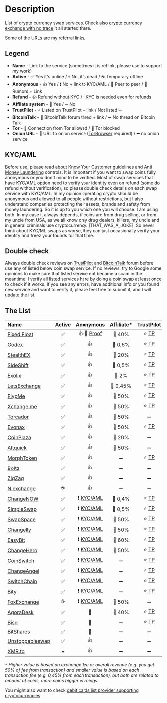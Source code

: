 # Description
List of crypto currency swap services. Check also [crypto currency exchange with no trace](https://0ut3r.space/2018/12/10/crypto-exchange/) it all started there.

Some of the URLs are my referral links.

## Legend
+ **Name** - Link to the service (sometimes it is reflink, please use to support my work)
+ **Active** - :white_check_mark: Yes it's online / :skull: No, it's dead / :coffee: Temporary offline
+ **Anonymous** - :+1: Yes / :heavy_exclamation_mark: No + link to KYC/AML / :two_men_holding_hands: Peer to peer / :rotating_light: Rumors + Link
+ **Refund** - :+1: Refund without KYC / :heavy_exclamation_mark: KYC is needed even for refunds
+ **Affilate system** - :link: Yes / :heavy_minus_sign: No 
+ **TrustPilot** - :star: Listed on TrustPilot + link / Not listed :heavy_minus_sign:
+ **BitcoinTalk** - :bookmark_tabs: BitcoinTalk forum thred + link / :heavy_minus_sign: No thread on Bitcoin Talk
+ **Tor** - :green_heart: Connection from Tor allowed / :no_entry_sign: Tor blocked
+ **Onion URL** - :purple_heart: URL to onion service ([TorBrowser](https://www.torproject.org/download/) required) / :heavy_minus_sign: no onion service 

## KYC/AML
Before use, please read about [Know Your Customer](https://en.wikipedia.org/wiki/Know_your_customer) guidelines and [Anti Money Laundering](https://en.wikipedia.org/wiki/Money_laundering#Anti-money_laundering) controls. It is important if you want to swap coins fully anonymous or you don't mind to be verified. Most of swap services that have KYC/AML option need to verify your identity even on refund (some do refund without verification), so please double check details on each swap service with KYC/AML. In my opinion operating crypto should be anonymous and allowed to all people without restrictions, but I also understand companies protecting their assets, brands and safety from money laundering. So it is up to you which one you will choose. I am using both. In my case it always depends, if coins are from drug selling, or from my uncle from USA, as we all know only drug dealers, killers, my uncle and in general criminals use cryptocurrency. [THAT_WAS_A_JOKE]. So never think about KYC/ML swaps as worse, they can just occasionally verify your identity and freez your founds for that time.

## Double check

Always double check reviews on [TrustPilot](https://www.trustpilot.com/) and [BitcoinTalk](https://bitcointalk.org/) forum before use any of listed below coin swap service. If no reviews, try to Google some opinions to make sure that listed service not became a scam in the meantime. I verify all listed services here by doing a coin swap at least once to check if it works. If you see any errors, have additional info or you found new service and want to verify it, please feel free to submit it, and I will update the list.

## The List

| Name                                                         |       Active       |                          Anonymous                           |     Affiliate*     |                          TrustPilot                          |                            Forum                             |       Tor       |                            Onion                             |
| :----------------------------------------------------------- | :----------------: | :----------------------------------------------------------: | :----------------: | :----------------------------------------------------------: | :----------------------------------------------------------: | :-------------: | :----------------------------------------------------------: |
| [Fixed Float](https://fixedfloat.com/?ref=b5vqkwca)          | :white_check_mark: |                    :+1: :rotating_light: [Proof](https://darknetlive.com/post/investigating-the-selective-scamming-behavior-of-non-kyc-exchange-fixedfloat--7b0cd6e8)                    |     :link: 40%     | :star: [TP](https://www.trustpilot.com/review/fixedfloat.com) | :bookmark_tabs: [BT](https://bitcointalk.org/index.php?topic=5103574.0) |  :green_heart:  |                      :heavy_minus_sign:                      |
| [Godex](https://godex.io/?aff_id=iN3C1OoJxPuOEgzC&utm_source=affiliate&utm_medium=0ut3rSpace&utm_campaign=iN3C1OoJxPuOEgzC) | :white_check_mark: |                             :+1:                             |    :link: 0,6%     |   :star: [TP](https://www.trustpilot.com/review/godex.io)    | :bookmark_tabs: [BT](https://bitcointalk.org/index.php?topic=4693949.0) |  :green_heart:  |                      :heavy_minus_sign:                      |
| [StealthEX](https://stealthex.io/?ref=c7795nps6dn)           | :white_check_mark: |                             :+1:                             |     :link: 20%     | :star: [TP](https://www.trustpilot.com/review/stealthex.io)  | :bookmark_tabs: [BT](https://bitcointalk.org/index.php?topic=5063962) |  :green_heart:  |                      :heavy_minus_sign:                      |
| [SideShift](https://sideshift.ai/a/rGLoUMOMk)                | :white_check_mark: |                             :+1:                             |    :link: 0,5%     | :star: [TP](https://www.trustpilot.com/review/sideshift.ai)  | :bookmark_tabs: [BT](https://bitcointalk.org/index.php?topic=5096550) |  :green_heart:  |                      :heavy_minus_sign:                      |
| [Exolix](https://exolix.com/?ref=CHsIDEU4zPnvknhK)           | :white_check_mark: |                             :+1:                             |     :link: 2%      |  :star: [TP](https://www.trustpilot.com/review/exolix.com)   | :bookmark_tabs: [BT](https://bitcointalk.org/index.php?topic=5185036.0) |  :green_heart:  |                      :heavy_minus_sign:                      |
| [LetsExchange](https://letsexchange.io/?ref_id=UGsjyvyYvQnIVa5A) | :white_check_mark: |                             :+1:                             |    :link: 0,45%    | :star: [TP](https://www.trustpilot.com/review/letsexchange.io) |                      :heavy_minus_sign:                      |  :green_heart:  |                      :heavy_minus_sign:                      |
| [FlypMe](https://flyp.me/)                                   | :white_check_mark: |                             :+1:                             |     :link: 50%     |    :star: [TP](https://www.trustpilot.com/review/flyp.me)    | :bookmark_tabs: [BT](https://bitcointalk.org/index.php?topic=3208626.360) |  :green_heart:  |                      :heavy_minus_sign:                      |
| [Xchange.me](https://xchange.me/?invite=d6c6bcc5-b747-44d7-b54e-b1b8e6d79066) | :white_check_mark: |                             :+1:                             |     :link: 50%     |  :star: [TP](https://www.trustpilot.com/review/xchange.me)   | :bookmark_tabs: [BT](https://bitcointalk.org/index.php?topic=5242699.0) |  :green_heart:  | :purple_heart: [URL](http://xmxmrjoqo63c5notr2ds2t3pdpsg4ysqqe6e6uu2pycecmjs4ekzpmyd.onion/?invite=d6c6bcc5-b747-44d7-b54e-b1b8e6d79066) |
| [Torcador](https://trocador.app/?ref=NZkCVRhtxO)             | :white_check_mark: |                             :+1:                             |     :link: 50%     |                      :heavy_minus_sign:                      |                      :heavy_minus_sign:                      |  :green_heart:  | :purple_heart: [URL](http://trocadorfyhlu27aefre5u7zri66gudtzdyelymftvr4yjwcxhfaqsid.onion/?ref=NZkCVRhtxO) |
| [Evonax](https://www.evonax.com/)                            | :white_check_mark: |                             :+1:                             |     :link: 50%     | :star: [TP](https://www.trustpilot.com/review/www.evonax.com) |                      :heavy_minus_sign:                      |  :green_heart:  |                      :heavy_minus_sign:                      |
| [CoinPlaza](https://www.coinplaza.it/?ref=7a7d3z9df75e518958) | :white_check_mark: |                             :+1:                             |     :link: 20%     |                      :heavy_minus_sign:                      | :bookmark_tabs: [BT](https://bitcointalk.org/index.php?topic=5093055.0) |  :green_heart:  |                      :heavy_minus_sign:                      |
| [Altquick](https://altquick.com/?aKey=1157de969a15675e8007374602ef8e0cc1b8fe0a) | :white_check_mark: |                             :+1:                             |     :link: 50%     |                      :heavy_minus_sign:                      | :bookmark_tabs: [BT](https://bitcointalk.org/index.php?topic=5111785) |  :green_heart:  |                      :heavy_minus_sign:                      |
| [MorphToken](https://www.morphtoken.com/)                    | :white_check_mark: |                             :+1:                             | :heavy_minus_sign: | :star: [TP](https://www.trustpilot.com/review/www.morphtoken.com) |                      :heavy_minus_sign:                      | :no_entry_sign: |                      :heavy_minus_sign:                      |
| [Boltz](https://boltz.exchange/)                             | :white_check_mark: |                             :+1:                             | :heavy_minus_sign: |                      :heavy_minus_sign:                      |                      :heavy_minus_sign:                      |  :green_heart:  | :purple_heart: [URL](http://boltzzzbnus4m7mta3cxmflnps4fp7dueu2tgurstbvrbt6xswzcocyd.onion) |
| [ZigZag](https://zigzag.io/)                                 | :white_check_mark: |                             :+1:                             | :heavy_minus_sign: |                      :heavy_minus_sign:                      |                      :heavy_minus_sign:                      |  :green_heart:  |                      :heavy_minus_sign:                      |
| [N.exchange](https://n.exchange/)                            |      :coffee:      |                             :+1:                             | :heavy_minus_sign: |                      :heavy_minus_sign:                      | :bookmark_tabs: [BT](https://bitcointalk.org/index.php?topic=4496222.0) |  :green_heart:  |                      :heavy_minus_sign:                      |
| [ChangeNOW](https://changenow.io/?link_id=4bbf275ac3078e)    | :white_check_mark: | :heavy_exclamation_mark: [KYC/AML](https://changenow.io/faq/kyc-aml-procedure) |    :link: 0,4%     | :star: [TP](https://www.trustpilot.com/review/changenow.io)  | :bookmark_tabs: [BT](https://bitcointalk.org/index.php?topic=5099039/) |  :green_heart:  |                      :heavy_minus_sign:                      |
| [SimpleSwap](https://simpleswap.io/?ref=8e9542763d3f)        | :white_check_mark: | :heavy_exclamation_mark: [KYC/AML](https://simpleswap.io/aml-kyc) |    :link: 0,5%     | :star: [TP](https://www.trustpilot.com/review/simpleswap.io) | :bookmark_tabs: [BT](https://bitcointalk.org/index.php?topic=4187686.0) |  :green_heart:  |                      :heavy_minus_sign:                      |
| [SwapSpace](https://swapspace.co?ref=2f01a4f50fa4c183a48676fa) | :white_check_mark: | :heavy_exclamation_mark: [KYC/AML](https://swapspace.co/faq) |     :link: 50%     | :star: [TP](https://www.trustpilot.com/review/swapspace.co)  | :bookmark_tabs: [BT](https://bitcointalk.org/index.php?topic=5221659.0) |  :green_heart:  |                      :heavy_minus_sign:                      |
| [Changelly](https://changelly.com/?ref_id=2965k67m5ciykjaz)  | :white_check_mark: | :heavy_exclamation_mark: [KYC/AML](https://changelly.com/aml-kyc) |     :link: 50%     | :star: [TP](https://www.trustpilot.com/review/changelly.com) | :bookmark_tabs: [BT](https://bitcointalk.org/index.php?topic=1435275) |  :green_heart:  |                      :heavy_minus_sign:                      |
| [EasyBit](https://easybit.com/?ref_id=n8Gb00r4zB)            | :white_check_mark: | :heavy_exclamation_mark: [KYC/AML](https://easybit.com/en/aml-policy) |     :link: 60%     |  :star: [TP](https://www.trustpilot.com/review/easybit.com)  |                      :heavy_minus_sign:                      |  :green_heart:  |                      :heavy_minus_sign:                      |
| [ChangeHero](https://changehero.io/?ref=7db3572e6479494cb601821a15e58a59) | :white_check_mark: | :heavy_exclamation_mark: [KYC/AML](https://changehero.io/aml-kyc) |     :link: 50%     | :star: [TP](https://www.trustpilot.com/review/changehero.io) |                      :heavy_minus_sign:                      |  :green_heart:  |                      :heavy_minus_sign:                      |
| [CoinSwitch](https://coinswitch.co/)                         | :white_check_mark: | :heavy_exclamation_mark: [KYC/AML](https://coinswitch.co/aml-policy/) | :heavy_minus_sign: | :star: [TP](https://www.trustpilot.com/review/coinswitch.co) |   [BT](https://bitcointalk.org/index.php?topic=2041972.0)    |  :green_heart:  |                      :heavy_minus_sign:                      |
| [ChangeAngel](https://changeangel.io/)                       | :white_check_mark: | :heavy_exclamation_mark: [KYC/AML](https://changeangel.io/aml-kyc) | :heavy_minus_sign: | :star: [TP](https://www.trustpilot.com/review/changeangel.io) |                      :heavy_minus_sign:                      |  :green_heart:  |                      :heavy_minus_sign:                      |
| [SwitchChain](https://www.switchain.com/)                    | :white_check_mark: | :heavy_exclamation_mark: [KYC/AML](https://www.switchain.com/policy) | :heavy_minus_sign: | :star: [TP](https://www.trustpilot.com/review/switchain.com) |                      :heavy_minus_sign:                      |  :green_heart:  |                      :heavy_minus_sign:                      |
| [Bity](https://bity.com/)                                    | :white_check_mark: | :heavy_exclamation_mark: [KYC/AML](https://bity.com/products/kyc-aml-compliance-suite) | :heavy_minus_sign: |   :star: [TP](https://www.trustpilot.com/review/bity.com)    | :bookmark_tabs: [BT](https://bitcointalk.org/index.php?topic=1352830.0) |  :green_heart:  |                      :heavy_minus_sign:                      |
| [FoxExchange](https://fox.exchange/?ref=48546KYC)            |      :coffee:      | :heavy_exclamation_mark: [KYC/AML](https://fox.exchange/aml-kyc) |     :link: 50%     |                      :heavy_minus_sign:                      | :bookmark_tabs: [BT](https://bitcointalk.org/index.php?topic=5104721.40) |  :green_heart:  |                      :heavy_minus_sign:                      |
| [AgoraDesk](https://agoradesk.com/?rc=kyt6)                  | :white_check_mark: |                   :two_men_holding_hands:                    |     :link: 40%     | :star: [TP](https://www.trustpilot.com/review/agoradesk.com) | :bookmark_tabs: [BT](https://bitcointalk.org/index.php?topic=5188930.0) |  :green_heart:  | :purple_heart: [URL](http://2jopbxfi2mrw6pfpmufm7smacrgniglr7a4raaila3kwlhlumflxfxad.onion/?rc=kyt6) |
| [Bisq](https://bisq.network/)                                | :white_check_mark: |                   :two_men_holding_hands:                    | :heavy_minus_sign: | :star: [TP](https://www.trustpilot.com/review/bisq.network)  | :bookmark_tabs: [BT](https://bitcointalk.org/index.php?topic=5230289.0) |  :green_heart:  |                      :heavy_minus_sign:                      |
| [BitShares](https://wallet.bitshares.org/)                   | :white_check_mark: |                   :two_men_holding_hands:                    | :heavy_minus_sign: |                      :heavy_minus_sign:                      | :bookmark_tabs: [BT](https://bitcointalk.org/index.php?topic=1949828) |  :green_heart:  |                      :heavy_minus_sign:                      |
| [Unstoppableswap](https://unstoppableswap.net/)              | :white_check_mark: |                             :+1:                             | :heavy_minus_sign: |                      :heavy_minus_sign:                      |              :bookmark_tabs::heavy_minus_sign:               |  :green_heart:  |                      :heavy_minus_sign:                      |
| [XMR.to](https://xmr.to/)                                    |      :skull:       |                             :+1:                             | :heavy_minus_sign: |                      :heavy_minus_sign:                      |              :bookmark_tabs::heavy_minus_sign:               |  :green_heart:  |                      :heavy_minus_sign:                      |

``*`` *Higher value is based on exchange fee or overall revenue (e.g. you get 50% of fee from transaction) and smaller value is based on each transaction fee (e.g. 0,45% from each transaction), but both are related to amount of coins, more coins bigger earnings.*

You might also want to check [debit cards list provider supporting cryptocurrencies](https://github.com/h0ek/crypto-cards).
